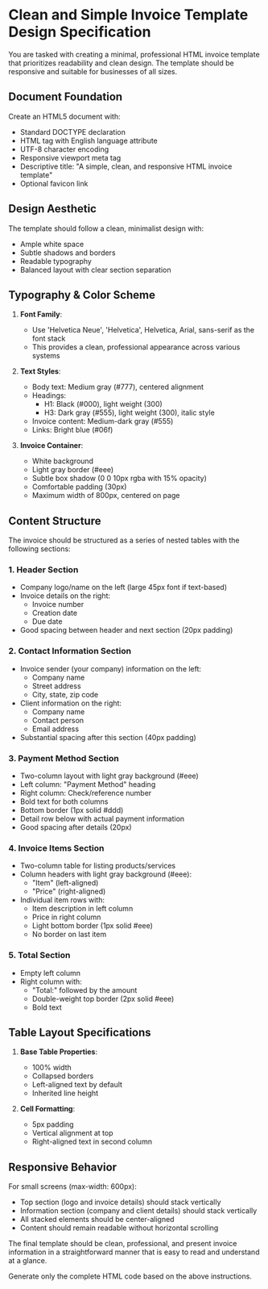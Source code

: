 # Clean and Simple Invoice Template Design Specification

You are tasked with creating a minimal, professional HTML invoice template that prioritizes readability and clean design. The template should be responsive and suitable for businesses of all sizes.

## Document Foundation

Create an HTML5 document with:

- Standard DOCTYPE declaration
- HTML tag with English language attribute
- UTF-8 character encoding
- Responsive viewport meta tag
- Descriptive title: "A simple, clean, and responsive HTML invoice template"
- Optional favicon link

## Design Aesthetic

The template should follow a clean, minimalist design with:

- Ample white space
- Subtle shadows and borders
- Readable typography
- Balanced layout with clear section separation

## Typography & Color Scheme

1. **Font Family**:

   - Use 'Helvetica Neue', 'Helvetica', Helvetica, Arial, sans-serif as the font stack
   - This provides a clean, professional appearance across various systems

2. **Text Styles**:

   - Body text: Medium gray (#777), centered alignment
   - Headings:
     - H1: Black (#000), light weight (300)
     - H3: Dark gray (#555), light weight (300), italic style
   - Invoice content: Medium-dark gray (#555)
   - Links: Bright blue (#06f)

3. **Invoice Container**:
   - White background
   - Light gray border (#eee)
   - Subtle box shadow (0 0 10px rgba with 15% opacity)
   - Comfortable padding (30px)
   - Maximum width of 800px, centered on page

## Content Structure

The invoice should be structured as a series of nested tables with the following sections:

### 1. Header Section

- Company logo/name on the left (large 45px font if text-based)
- Invoice details on the right:
  - Invoice number
  - Creation date
  - Due date
- Good spacing between header and next section (20px padding)

### 2. Contact Information Section

- Invoice sender (your company) information on the left:
  - Company name
  - Street address
  - City, state, zip code
- Client information on the right:
  - Company name
  - Contact person
  - Email address
- Substantial spacing after this section (40px padding)

### 3. Payment Method Section

- Two-column layout with light gray background (#eee)
- Left column: "Payment Method" heading
- Right column: Check/reference number
- Bold text for both columns
- Bottom border (1px solid #ddd)
- Detail row below with actual payment information
- Good spacing after details (20px)

### 4. Invoice Items Section

- Two-column table for listing products/services
- Column headers with light gray background (#eee):
  - "Item" (left-aligned)
  - "Price" (right-aligned)
- Individual item rows with:
  - Item description in left column
  - Price in right column
  - Light bottom border (1px solid #eee)
  - No border on last item

### 5. Total Section

- Empty left column
- Right column with:
  - "Total:" followed by the amount
  - Double-weight top border (2px solid #eee)
  - Bold text

## Table Layout Specifications

1. **Base Table Properties**:

   - 100% width
   - Collapsed borders
   - Left-aligned text by default
   - Inherited line height

2. **Cell Formatting**:
   - 5px padding
   - Vertical alignment at top
   - Right-aligned text in second column

## Responsive Behavior

For small screens (max-width: 600px):

- Top section (logo and invoice details) should stack vertically
- Information section (company and client details) should stack vertically
- All stacked elements should be center-aligned
- Content should remain readable without horizontal scrolling

The final template should be clean, professional, and present invoice information in a straightforward manner that is easy to read and understand at a glance.

Generate only the complete HTML code based on the above instructions.

